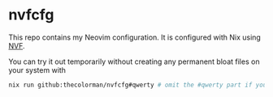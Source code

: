 # nvfcfg

This repo contains my Neovim configuration. It is configured with Nix using
[NVF](https://github.com/NotAShelf/nvf).

You can try it out temporarily without creating any permanent bloat files on
your system with

```bash
nix run github:thecolorman/nvfcfg#qwerty # omit the #qwerty part if you use colemak!
```
